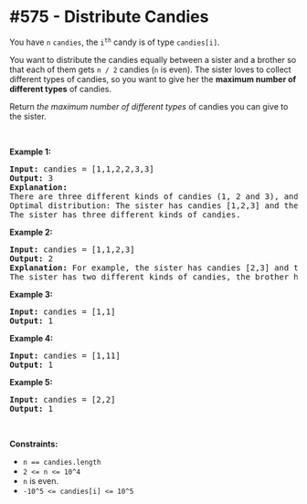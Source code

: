 # \#575 - Distribute Candies
<p>You have <code>n</code>&nbsp;<code>candies</code>, the <code>i<sup>th</sup></code> candy is of type <code>candies[i]</code>.</p>

<p>You want to distribute the candies equally between a sister and a brother so that each of them gets <code>n / 2</code>&nbsp;candies (<code>n</code> is even). The sister loves to collect different types of candies, so you want to give her the <strong>maximum number of different types</strong> of candies.</p>

<p>Return <em>the maximum number of different types</em> of candies you can give to the sister.</p>

<ol>
</ol>

<p>&nbsp;</p>
<p><strong>Example 1:</strong></p>

<pre>
<strong>Input:</strong> candies = [1,1,2,2,3,3]
<strong>Output:</strong> 3
<strong>Explanation:</strong>
There are three different kinds of candies (1, 2 and 3), and two candies for each kind.
Optimal distribution: The sister has candies [1,2,3] and the brother has candies [1,2,3], too. 
The sister has three different kinds of candies. 
</pre>

<p><strong>Example 2:</strong></p>

<pre>
<strong>Input:</strong> candies = [1,1,2,3]
<strong>Output:</strong> 2
<strong>Explanation:</strong> For example, the sister has candies [2,3] and the brother has candies [1,1]. 
The sister has two different kinds of candies, the brother has only one kind of candies.
</pre>

<p><strong>Example 3:</strong></p>

<pre>
<strong>Input:</strong> candies = [1,1]
<strong>Output:</strong> 1
</pre>

<p><strong>Example 4:</strong></p>

<pre>
<strong>Input:</strong> candies = [1,11]
<strong>Output:</strong> 1
</pre>

<p><strong>Example 5:</strong></p>

<pre>
<strong>Input:</strong> candies = [2,2]
<strong>Output:</strong> 1
</pre>

<p>&nbsp;</p>
<p><strong>Constraints:</strong></p>

<ul>
	<li><code>n == candies.length</code></li>
	<li><code>2 &lt;= n &lt;= 10^4</code></li>
	<li><code>n</code>&nbsp;is even.</li>
	<li><code>-10^5 &lt;= candies[i] &lt;= 10^5</code></li>
</ul>
